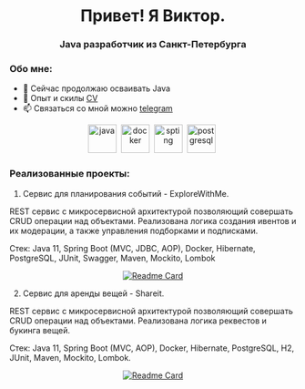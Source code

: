 <div id="header" align="center">
	<h1>Привет! Я Виктор.</h1>
	<h3>Java разработчик из Санкт-Петербурга </h3>
</div>

<!--
<div id="socials" align="center">
	<a href="https://t.me/wirt150">
		<img src="https://img.shields.io/badge/Telegram-brightgreen?style=for-the-badge&logo=telegram&logoColor=white" alt="Telegram"/>
	</a>
</div>
-->

### Обо мне:
- 🌱 Сейчас продолжаю осваивать Java
- 📄 Опыт и скилы [CV](https://spb.hh.ru/resume/49035faaff0b5d08680039ed1f6c4155674743)
- 📫 Связаться со мной можно [telegram](https://t.me/wirt150)
       
<div id="socials" align="center">   
<img src="https://cdn.jsdelivr.net/gh/devicons/devicon/icons/java/java-original.svg" title="java" width="50" height="50"/>&nbsp;
<img src="https://cdn.jsdelivr.net/gh/devicons/devicon/icons/docker/docker-original.svg" title="docker" width="50" height="50"/>&nbsp;
<img src="https://cdn.jsdelivr.net/gh/devicons/devicon/icons/spring/spring-original.svg" title="spting" width="50" height="50"/>&nbsp;
<img src="https://cdn.jsdelivr.net/gh/devicons/devicon/icons/postgresql/postgresql-original.svg" title="postgresql" width="50" height="50"/>&nbsp;
</div>

### Реализованные проекты:
1) Сервис для планирования событий - ExploreWithMe.

REST сервис с микросервисной архитектурой позволяющий совершать CRUD операции над объектами. Реализована логика создания ивентов и их модерации, а также управления подборками и подписками.

Стек: Java 11, Spring Boot (MVC, JDBC, AOP), Docker, Hibernate, PostgreSQL, JUnit, Swagger, Maven, Mockito, Lombok

<div id="project" align="center">   
	
[![Readme Card](https://github-readme-stats.vercel.app/api/pin/?username=Wirt150&repo=java-explore-with-me)](https://github.com/Wirt150/java-explore-with-me)
</div>

2) Сервис для аренды вещей - Shareit.

REST сервис с микросервисной архитектурой позволяющий совершать CRUD операции над объектами. Реализована логика реквестов и букинга вещей.

Стек: Java 11, Spring Boot (MVC, AOP), Docker, Hibernate, PostgreSQL, H2, JUnit, Maven, Mockito, Lombok.

<div id="project" align="center">   
	
[![Readme Card](https://github-readme-stats.vercel.app/api/pin/?username=Wirt150&repo=java-shareit)](https://github.com/Wirt150/java-shareit)
</div>
